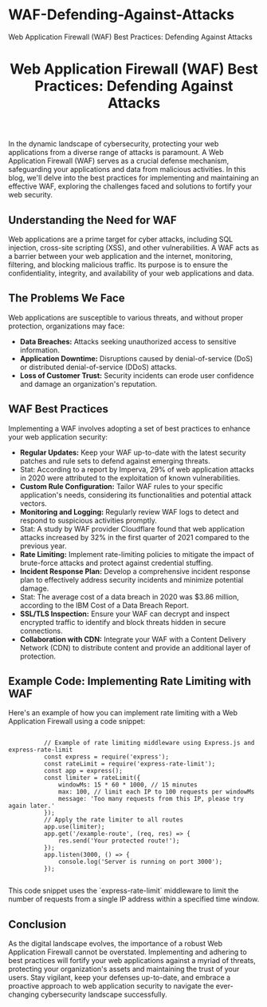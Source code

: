 # WAF-Defending-Against-Attacks
Web Application Firewall (WAF) Best Practices: Defending Against Attacks

<body>
    <header>
        <h1>Web Application Firewall (WAF) Best Practices: Defending Against Attacks</h1>
    </header>
    <section>
        <p>In the dynamic landscape of cybersecurity, protecting your web applications from a diverse range of attacks is paramount. A Web Application Firewall (WAF) serves as a crucial defense mechanism, safeguarding your applications and data from malicious activities. In this blog, we'll delve into the best practices for implementing and maintaining an effective WAF, exploring the challenges faced and solutions to fortify your web security.</p>
    </section>
    <section>
        <h2>Understanding the Need for WAF</h2>
        <p>Web applications are a prime target for cyber attacks, including SQL injection, cross-site scripting (XSS), and other vulnerabilities. A WAF acts as a barrier between your web application and the internet, monitoring, filtering, and blocking malicious traffic. Its purpose is to ensure the confidentiality, integrity, and availability of your web applications and data.</p>
    </section>
    <section>
        <h2>The Problems We Face</h2>
        <p>Web applications are susceptible to various threats, and without proper protection, organizations may face:</p>
        <ul>
            <li><strong>Data Breaches:</strong> Attacks seeking unauthorized access to sensitive information.</li>
            <li><strong>Application Downtime:</strong> Disruptions caused by denial-of-service (DoS) or distributed denial-of-service (DDoS) attacks.</li>
            <li><strong>Loss of Customer Trust:</strong> Security incidents can erode user confidence and damage an organization's reputation.</li>
        </ul>
    </section>
    <section>
        <h2>WAF Best Practices</h2>
        <p>Implementing a WAF involves adopting a set of best practices to enhance your web application security:</p>
        <ul>
            <li><strong>Regular Updates:</strong> Keep your WAF up-to-date with the latest security patches and rule sets to defend against emerging threats.</li>
            <li><span class="stat">Stat:</span> According to a report by Imperva, 29% of web application attacks in 2020 were attributed to the exploitation of known vulnerabilities.</li>
            <li><strong>Custom Rule Configuration:</strong> Tailor WAF rules to your specific application's needs, considering its functionalities and potential attack vectors.</li>
            <li><strong>Monitoring and Logging:</strong> Regularly review WAF logs to detect and respond to suspicious activities promptly.</li>
            <li><span class="stat">Stat:</span> A study by WAF provider Cloudflare found that web application attacks increased by 32% in the first quarter of 2021 compared to the previous year.</li>
            <li><strong>Rate Limiting:</strong> Implement rate-limiting policies to mitigate the impact of brute-force attacks and protect against credential stuffing.</li>
            <li><strong>Incident Response Plan:</strong> Develop a comprehensive incident response plan to effectively address security incidents and minimize potential damage.</li>
            <li><span class="stat">Stat:</span> The average cost of a data breach in 2020 was $3.86 million, according to the IBM Cost of a Data Breach Report.</li>
            <li><strong>SSL/TLS Inspection:</strong> Ensure your WAF can decrypt and inspect encrypted traffic to identify and block threats hidden in secure connections.</li>
            <li><strong>Collaboration with CDN:</strong> Integrate your WAF with a Content Delivery Network (CDN) to distribute content and provide an additional layer of protection.</li>
        </ul>
    </section>
    <section>
        <h2>Example Code: Implementing Rate Limiting with WAF</h2>
        <p>Here's an example of how you can implement rate limiting with a Web Application Firewall using a code snippet:</p>
        <code>
          // Example of rate limiting middleware using Express.js and express-rate-limit
          const express = require('express');
          const rateLimit = require('express-rate-limit');
          const app = express();
          const limiter = rateLimit({
              windowMs: 15 * 60 * 1000, // 15 minutes
              max: 100, // limit each IP to 100 requests per windowMs
              message: 'Too many requests from this IP, please try again later.'
          });
          // Apply the rate limiter to all routes
          app.use(limiter);
          app.get('/example-route', (req, res) => {
              res.send('Your protected route!');
          });
          app.listen(3000, () => {
              console.log('Server is running on port 3000');
          });
        </code>
        <p>This code snippet uses the `express-rate-limit` middleware to limit the number of requests from a single IP address within a specified time window.</p>
    </section>
    <section>
        <h2>Conclusion</h2>
        <p>As the digital landscape evolves, the importance of a robust Web Application Firewall cannot be overstated. Implementing and adhering to best practices will fortify your web applications against a myriad of threats, protecting your organization's assets and maintaining the trust of your users. Stay vigilant, keep your defenses up-to-date, and embrace a proactive approach to web application security to navigate the ever-changing cybersecurity landscape successfully.</p>
    </section>
</body>
